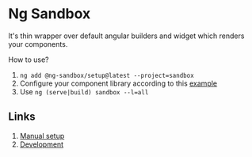 # Ng Sandbox

It's thin wrapper over default angular builders and widget which renders your components.

How to use?

1. `ng add @ng-sandbox/setup@latest --project=sandbox`
2. Configure your component library according to this [example](https://github.com/s3141p/ng-sandbox/blob/master/libs/examples-material/src/discovery.ts)
3. Use `ng (serve|build) sandbox --l=all`

## Links

1. [Manual setup](./docs/manual-setup.md)
2. [Development](./docs/development.md)
